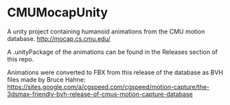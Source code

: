 # CMUMocapUnity
A unity project containing humanoid animations from the CMU motion database. http://mocap.cs.cmu.edu/

A .unityPackage of the animations can be found in the Releases section of this repo.

Animations were converted to FBX from this release of the database as BVH files made by Bruce Hahne: https://sites.google.com/a/cgspeed.com/cgspeed/motion-capture/the-3dsmax-friendly-bvh-release-of-cmus-motion-capture-database
